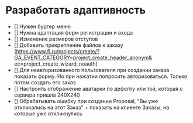 # Разработать адаптивность

* [] Нужен бургер меню
* [] Нужна адаптация форм регистрации и входа
* [] Изменение размеров отступов
* [] Добавить прикрепление файлов к заказу (https://www.fl.ru/projects/create/?GA_EVENT_CATEGORY=project_create_header_anonym&
ec=project_create_wizard_noauth)
* [] Для неавторизованного пользователя при создании заказа показать форму. Но при нажатии попросить авторизоваться. Только потом создать его заказ
* [] Настроить отображение аватарки по дефолту или той, которая с сервера пришла 240Х240
* [] Обрабатывать ошибку при создании Proposal, "Вы уже откликались на этот Заказ" + показать на клиенте Заказы, на которые уже откликнулись
